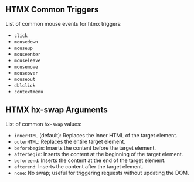 ## HTMX Common Triggers
List of common mouse events for htmx triggers:

-   `click`
-   `mousedown`
-   `mouseup`
-   `mouseenter`
-   `mouseleave`
-   `mousemove`
-   `mouseover`
-   `mouseout`
-   `dblclick`
-   `contextmenu`

## HTMX hx-swap Arguments
List of common `hx-swap` values:

-   `innerHTML` (default): Replaces the inner HTML of the target element.
-   `outerHTML`: Replaces the entire target element.
-   `beforebegin`: Inserts the content before the target element.
-   `afterbegin`: Inserts the content at the beginning of the target element.
-   `beforeend`: Inserts the content at the end of the target element.
-   `afterend`: Inserts the content after the target element.
-   `none`: No swap; useful for triggering requests without updating the DOM.
